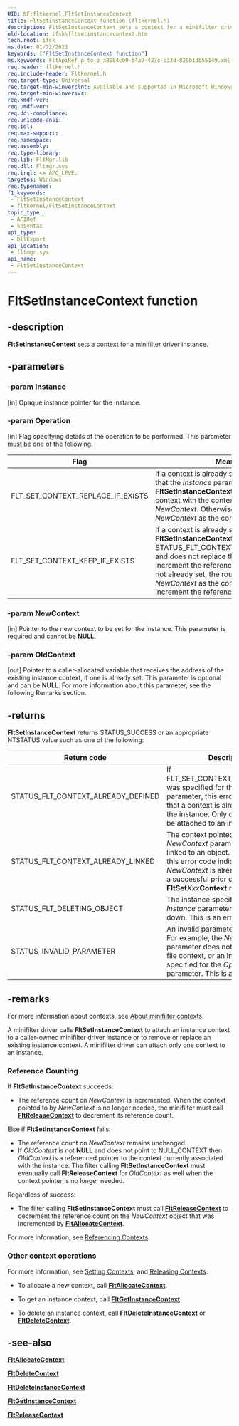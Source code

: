 ```yaml
---
UID: NF:fltkernel.FltSetInstanceContext
title: FltSetInstanceContext function (fltkernel.h)
description: FltSetInstanceContext sets a context for a minifilter driver instance.
old-location: ifsk\fltsetinstancecontext.htm
tech.root: ifsk
ms.date: 01/22/2021
keywords: ["FltSetInstanceContext function"]
ms.keywords: FltApiRef_p_to_z_a8984c00-54a9-427c-b33d-829b1db55149.xml, FltSetInstanceContext, FltSetInstanceContext function [Installable File System Drivers], fltkernel/FltSetInstanceContext, ifsk.fltsetinstancecontext
req.header: fltkernel.h
req.include-header: Fltkernel.h
req.target-type: Universal
req.target-min-winverclnt: Available and supported in Microsoft Windows 2000 Update Rollup 1 for SP4, Windows XP SP2, Windows Server 2003 SP1, and later versions of the operating system.
req.target-min-winversvr: 
req.kmdf-ver: 
req.umdf-ver: 
req.ddi-compliance: 
req.unicode-ansi: 
req.idl: 
req.max-support: 
req.namespace: 
req.assembly: 
req.type-library: 
req.lib: FltMgr.lib
req.dll: Fltmgr.sys
req.irql: <= APC_LEVEL
targetos: Windows
req.typenames: 
f1_keywords:
 - FltSetInstanceContext
 - fltkernel/FltSetInstanceContext
topic_type:
 - APIRef
 - kbSyntax
api_type:
 - DllExport
api_location:
 - fltmgr.sys
api_name:
 - FltSetInstanceContext
---
```


# FltSetInstanceContext function

## -description

**FltSetInstanceContext** sets a context for a minifilter driver instance.

## -parameters

### -param Instance

[in] Opaque instance pointer for the instance.

### -param Operation

[in] Flag specifying details of the operation to be performed. This parameter must be one of the following:

| Flag | Meaning |
| ---- | ------- |
| FLT_SET_CONTEXT_REPLACE_IF_EXISTS | If a context is already set for the instance that the *Instance* parameter points to, **FltSetInstanceContext** will replace that context with the context specified in *NewContext*. Otherwise, it will set *NewContext* as the context for *Instance*. |
| FLT_SET_CONTEXT_KEEP_IF_EXISTS | If a context is already set for this *Instance*, **FltSetInstanceContext** returns STATUS_FLT_CONTEXT_ALREADY_DEFINED, and does not replace the existing context or increment the reference count. If a context is not already set, the routine will set *NewContext* as the context for *Instance* and increment the reference count. |

### -param NewContext

[in] Pointer to the new context to be set for the instance. This parameter is required and cannot be **NULL**.

### -param OldContext

[out] Pointer to a caller-allocated variable that receives the address of the existing instance context, if one is already set. This parameter is optional and can be **NULL**. For more information about this parameter, see the following Remarks section.

## -returns

**FltSetInstanceContext** returns STATUS_SUCCESS or an appropriate NTSTATUS value such as one of the following:

| Return code | Description |
| ----------- | ----------- |
| STATUS_FLT_CONTEXT_ALREADY_DEFINED | If FLT_SET_CONTEXT_KEEP_IF_EXISTS was specified for the *Operation* parameter, this error code indicates that a context is already attached to the instance. Only one context can be attached to an instance. |
| STATUS_FLT_CONTEXT_ALREADY_LINKED | The context pointed to by the *NewContext* parameter is already linked to an object. In other words, this error code indicates that *NewContext* is already in use due to a successful prior call of a **FltSet***Xxx***Context** routine. |
| STATUS_FLT_DELETING_OBJECT | The instance specified in the *Instance* parameter is being torn down. This is an error code. |
| STATUS_INVALID_PARAMETER | An invalid parameter was passed. For example, the *NewContext* parameter does not point to a valid file context, or an invalid value was specified for the *Operation* parameter. This is an error code. |

## -remarks

For more information about contexts, see [About minifilter contexts](/windows-hardware/drivers/ifs/managing-contexts-in-a-minifilter-driver).

A minifilter driver calls **FltSetInstanceContext** to attach an instance context to a caller-owned minifilter driver instance or to remove or replace an existing instance context. A minifilter driver can attach only one context to an instance.

### Reference Counting

If **FltSetInstanceContext** succeeds:

- The reference count on *NewContext* is incremented. When the context pointed to by *NewContext* is no longer needed, the minifilter must call [**FltReleaseContext**](nf-fltkernel-fltreleasecontext.md) to decrement its reference count.

Else if **FltSetInstanceContext** fails:

- The reference count on *NewContext* remains unchanged.
- If *OldContext* is not **NULL** and does not point to NULL_CONTEXT then *OldContext* is a referenced pointer to the context currently associated with the instance. The filter calling **FltSetInstanceContext** must eventually call **FltReleaseContext** for *OldContext* as well when the context pointer is no longer needed.

Regardless of success:

- The filter calling **FltSetInstanceContext** must call [**FltReleaseContext**](nf-fltkernel-fltreleasecontext.md) to decrement the reference count on the *NewContext* object that was incremented by [**FltAllocateContext**](nf-fltkernel-fltallocatecontext.md).

For more information, see [Referencing Contexts](/windows-hardware/drivers/ifs/referencing-contexts).

### Other context operations

For more information, see [Setting Contexts](/windows-hardware/drivers/ifs/setting-contexts), and [Releasing Contexts](/windows-hardware/drivers/ifs/releasing-contexts):

- To allocate a new context, call [**FltAllocateContext**](nf-fltkernel-fltallocatecontext.md).

- To get an instance context, call [**FltGetInstanceContext**](nf-fltkernel-fltgetinstancecontext.md).

- To delete an instance context, call [**FltDeleteInstanceContext**](nf-fltkernel-fltdeleteinstancecontext.md) or [**FltDeleteContext**](nf-fltkernel-fltdeletecontext.md).

## -see-also

[**FltAllocateContext**](nf-fltkernel-fltallocatecontext.md)

[**FltDeleteContext**](nf-fltkernel-fltdeletecontext.md)

[**FltDeleteInstanceContext**](nf-fltkernel-fltdeleteinstancecontext.md)

[**FltGetInstanceContext**](nf-fltkernel-fltgetinstancecontext.md)

[**FltReleaseContext**](nf-fltkernel-fltreleasecontext.md)
